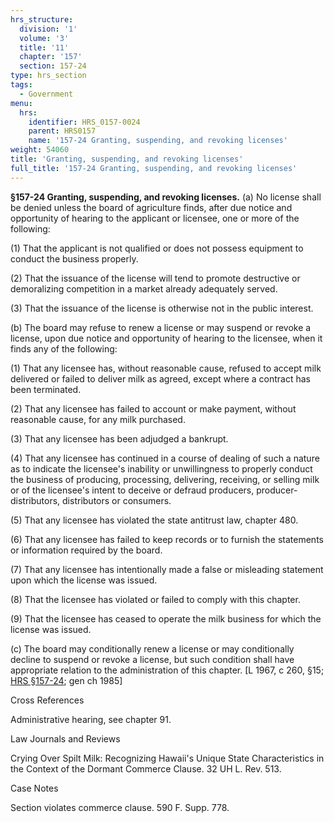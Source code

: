 ```yaml
---
hrs_structure:
  division: '1'
  volume: '3'
  title: '11'
  chapter: '157'
  section: 157-24
type: hrs_section
tags:
  - Government
menu:
  hrs:
    identifier: HRS_0157-0024
    parent: HRS0157
    name: '157-24 Granting, suspending, and revoking licenses'
weight: 54060
title: 'Granting, suspending, and revoking licenses'
full_title: '157-24 Granting, suspending, and revoking licenses'
---
```

**§157-24 Granting, suspending, and revoking licenses.** (a) No license shall be denied unless the board of agriculture finds, after due notice and opportunity of hearing to the applicant or licensee, one or more of the following:

(1) That the applicant is not qualified or does not possess equipment to conduct the business properly.

(2) That the issuance of the license will tend to promote destructive or demoralizing competition in a market already adequately served.

(3) That the issuance of the license is otherwise not in the public interest.

(b) The board may refuse to renew a license or may suspend or revoke a license, upon due notice and opportunity of hearing to the licensee, when it finds any of the following:

(1) That any licensee has, without reasonable cause, refused to accept milk delivered or failed to deliver milk as agreed, except where a contract has been terminated.

(2) That any licensee has failed to account or make payment, without reasonable cause, for any milk purchased.

(3) That any licensee has been adjudged a bankrupt.

(4) That any licensee has continued in a course of dealing of such a nature as to indicate the licensee's inability or unwillingness to properly conduct the business of producing, processing, delivering, receiving, or selling milk or of the licensee's intent to deceive or defraud producers, producer-distributors, distributors or consumers.

(5) That any licensee has violated the state antitrust law, chapter 480.

(6) That any licensee has failed to keep records or to furnish the statements or information required by the board.

(7) That any licensee has intentionally made a false or misleading statement upon which the license was issued.

(8) That the licensee has violated or failed to comply with this chapter.

(9) That the licensee has ceased to operate the milk business for which the license was issued.

(c) The board may conditionally renew a license or may conditionally decline to suspend or revoke a license, but such condition shall have appropriate relation to the administration of this chapter. [L 1967, c 260, §15; [HRS §157-24](/title-11/chapter-157/section-157-24/); gen ch 1985]

Cross References

Administrative hearing, see chapter 91.

Law Journals and Reviews

Crying Over Spilt Milk: Recognizing Hawaii's Unique State Characteristics in the Context of the Dormant Commerce Clause. 32 UH L. Rev. 513.

Case Notes

Section violates commerce clause. 590 F. Supp. 778.
